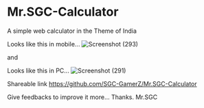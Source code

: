 # Mr.SGC-Calculator
A simple web calculator in the Theme of India

Looks like this in mobile...
![Screenshot (293)](https://user-images.githubusercontent.com/79748628/129051121-ae7aef18-9f19-4af0-92d4-a0e2fa2276ce.png)

and

Looks like this in PC...
![Screenshot (291)](https://user-images.githubusercontent.com/79748628/129051219-3bc78710-0d27-40f3-afda-48db42421979.png)


Shareable link 
https://github.com/SGC-GamerZ/Mr.SGC-Calculator

Give feedbacks to improve it more...
Thanks.
Mr.SGC
